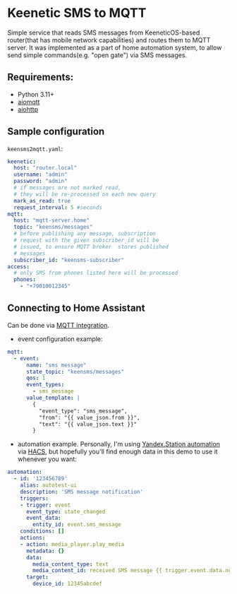 # Keenetic SMS to MQTT

Simple service that reads SMS messages from KeeneticOS-based router(that has mobile network capabilities) and routes them to MQTT server. It was implemented as a part of home automation system, to allow send simple commands(e.g. "open gate") via SMS messages.

## Requirements:

  - Python 3.11+
  - [aiomqtt](https://aiomqtt.bo3hm.com/introduction.html)
  - [aiohttp](https://docs.aiohttp.org/en/stable/)

## Sample configuration

`keensms2mqtt.yaml`:
```yaml
keenetic:
  host: "router.local"
  username: "admin"
  password: "admin"
  # if messages are not marked read,
  # they will be re-processed on each new query
  mark_as_read: true
  request_interval: 5 #seconds
mqtt:
  host: "mqtt-server.home"
  topic: "keensms/messages"
  # before publishing any message, subscription
  # request with the given subscriber_id will be
  # issued, to ensure MQTT broker  stores published
  # messages
  subscriber_id: "keensms-subscriber"
access:
  # only SMS from phones listed here will be processed
  phones:
    - "+79010012345"

```

## Connecting to Home Assistant

Can be done via [MQTT integration](https://www.home-assistant.io/integrations/mqtt/).

- event configuration example:
```yaml
mqtt:
  - event:
      name: "sms message"
      state_topic: "keensms/messages"
      qos: 1
      event_types:
        - sms_message
      value_template: |
        {
          "event_type": "sms_message",
          "from": "{{ value_json.from }}",
          "text": "{{ value_json.text }}"
        }
```

- automation example. Personally, I'm using [Yandex.Station automation](https://github.com/AlexxIT/YandexStation) via [HACS](https://www.hacs.xyz/), but hopefully you'll find enough data in this demo to use it whenever you want:
```yaml
automation:
  - id: '123456789'
    alias: autotest-ui
    description: 'SMS message notification'
    triggers:
    - trigger: event
      event_type: state_changed
      event_data:
        entity_id: event.sms_message
    conditions: []
    actions:
    - action: media_player.play_media
      metadata: {}
      data:
        media_content_type: text
        media_content_id: received SMS message {{ trigger.event.data.new_state.attributes.text }}
      target:
        device_id: 12345abcdef
```
